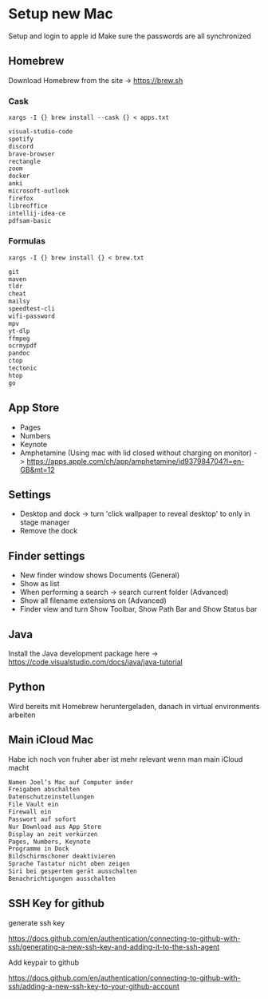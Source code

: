 # Setup new Mac

Setup and login to apple id
Make sure the passwords are all synchronized

## Homebrew

Download Homebrew from the site -> https://brew.sh

### Cask

```shell
xargs -I {} brew install --cask {} < apps.txt
```

```txt
visual-studio-code
spotify
discord
brave-browser
rectangle
zoom
docker
anki
microsoft-outlook
firefox
libreoffice
intellij-idea-ce
pdfsam-basic
```

### Formulas

```shell
xargs -I {} brew install {} < brew.txt
```

```txt
git
maven
tldr
cheat
mailsy
speedtest-cli
wifi-password
mpv
yt-dlp
ffmpeg
ocrmypdf
pandoc
ctop
tectonic
htop
go
```

## App Store

- Pages
- Numbers
- Keynote
- Amphetamine (Using mac with lid closed without charging on monitor) -> https://apps.apple.com/ch/app/amphetamine/id937984704?l=en-GB&mt=12

## Settings

- Desktop and dock -> turn 'click wallpaper to reveal desktop' to only in stage manager
- Remove the dock

## Finder settings

- New finder window shows Documents (General)
- Show as list
- When performing a search -> search current folder (Advanced)
- Show all filename extensions on (Advanced)
- Finder view and turn Show Toolbar, Show Path Bar and Show Status bar

## Java

Install the Java development package here -> https://code.visualstudio.com/docs/java/java-tutorial

## Python

Wird bereits mit Homebrew heruntergeladen, danach in virtual environments arbeiten

## Main iCloud Mac

Habe ich noch von fruher aber ist mehr relevant wenn man main iCloud macht

```txt
Namen Joel‘s Mac auf Computer änder
Freigaben abschalten
Datenschutzeinstellungen
File Vault ein
Firewall ein
Passwort auf sofort
Nur Download aus App Store
Display an zeit verkürzen
Pages, Numbers, Keynote
Programme in Dock
Bildschirmschoner deaktivieren
Sprache Tastatur nicht oben zeigen
Siri bei gespertem gerät ausschalten
Benachrichtigungen ausschalten
```

## SSH Key for github

generate ssh key

https://docs.github.com/en/authentication/connecting-to-github-with-ssh/generating-a-new-ssh-key-and-adding-it-to-the-ssh-agent

Add keypair to github

https://docs.github.com/en/authentication/connecting-to-github-with-ssh/adding-a-new-ssh-key-to-your-github-account
